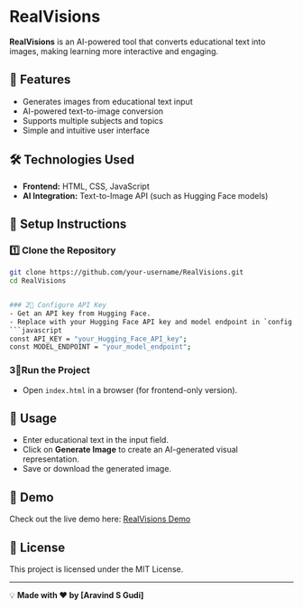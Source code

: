 # RealVisions

**RealVisions** is an AI-powered tool that converts educational text into images, making learning more interactive and engaging.

## 🚀 Features
- Generates images from educational text input
- AI-powered text-to-image conversion
- Supports multiple subjects and topics
- Simple and intuitive user interface

## 🛠️ Technologies Used
- **Frontend:** HTML, CSS, JavaScript
- **AI Integration:** Text-to-Image API (such as Hugging Face models)


## 📌 Setup Instructions

### 1️⃣ Clone the Repository
```bash
git clone https://github.com/your-username/RealVisions.git
cd RealVisions


### 2⃣ Configure API Key
- Get an API key from Hugging Face.
- Replace with your Hugging Face API key and model endpoint in `config.js` or `.env`:
```javascript
const API_KEY = "your_Hugging_Face_API_key";
const MODEL_ENDPOINT = "your_model_endpoint";
```

### 3⃣Run the Project
- Open `index.html` in a browser (for frontend-only version).


## 🎯 Usage
- Enter educational text in the input field.
- Click on **Generate Image** to create an AI-generated visual representation.
- Save or download the generated image.

## 🎥 Demo
Check out the live demo here: [RealVisions Demo](https://zippy-bienenstitch-cb2a9c.netlify.app)

## 📜 License
This project is licensed under the MIT License.

---
💡 **Made with ❤️ by [Aravind S Gudi]**
